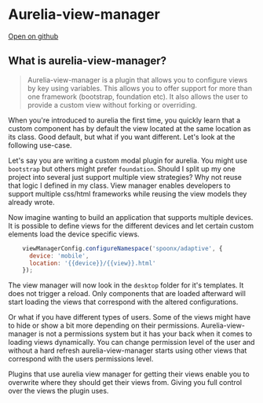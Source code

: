 # Aurelia-view-manager

[Open on github](https://github.com/SpoonX/aurelia-view-manager)

## What is aurelia-view-manager?

> Aurelia-view-manager is a plugin that allows you to configure views by key
> using variables. This allows you to offer support for more than one framework
> (bootstrap, foundation etc). It also allows the user to provide a custom view
> without forking or overriding.

When you're introduced to aurelia the first time, you quickly learn that
a custom component has by default the view located at the same
location as its class. Good default, but what if you want different. Let's look
at the following use-case.

Let's say you are writing a custom modal plugin for aurelia. You might use
`bootstrap` but others might prefer `foundation`. Should I split up my one
project into several just support multiple view strategies? Why not reuse that
logic I defined in my class.  View manager enables developers to support
multiple css/html frameworks while reusing the view models they already wrote.

Now imagine wanting to build an application that supports multiple devices.
It is possible to define views for the different devices and let certain custom
elements load the device specific views.

```js
    viewManagerConfig.configureNamespace('spoonx/adaptive', {
      device: 'mobile',
      location: '{{device}}/{{view}}.html'
    });
```

The view manager will now look in the `desktop` folder for it's templates. It
does not trigger a reload. Only components that are loaded afterward will start
loading the views that correspond with the altered configurations.

Or what if you have different types of users. Some of the views might have to
hide or show a bit more depending on their permissions. Aurelia-view-manager
is not a permissions system but it has your back when it comes to loading views
dynamically. You can change permission level of the user and without a hard
refresh aurelia-view-manager starts using other views that correspond with the
users permissions level.

Plugins that use aurelia view manager for getting their views enable you to
overwrite where they should get their views from. Giving you full control over
the views the plugin uses.
